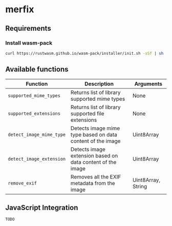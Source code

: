 # merfix

## Requirements

### Install wasm-pack

```sh
curl https://rustwasm.github.io/wasm-pack/installer/init.sh -sSf | sh
```

## Available functions

| Function                     | Description                                                | Arguments          |
|------------------------------|------------------------------------------------------------|--------------------|
| ```supported_mime_types```   | Returns list of library supported mime types               | None               |
| ```supported_extensions```   | Returns list of library supported file extensions          | None               |
| ```detect_image_mime_type``` | Detects image mime type based on data content of the image | Uint8Array         |
| ```detect_image_extension``` | Detects image extension based on data content of the image | Uint8Array         |
| ```remove_exif```            | Removes all the EXIF metadata from the image               | Uint8Array, String |

## JavaScript Integration

```TODO```
